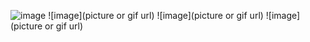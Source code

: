 ![image](](https://github.com/yamama0120/yamama0120.github.io/blob/main/1111.PNG))
![image](picture or gif url)
![image](picture or gif url)
![image](picture or gif url)
